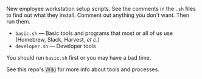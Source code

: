 New employee workstation setup scripts. See the comments in the `.sh` files to find out what they install. Comment out anything you don't want. Then run them.

* `basic.sh` — Basic tools and programs that most or all of us use (Homebrew, Slack, Harvest, _et c._)
* `developer.sh` — Developer tools

You should run `basic.sh` first or you may have a bad time.

See this repo's [Wiki](https://github.com/cremalab/setup/wiki) for more info about tools and processes.
